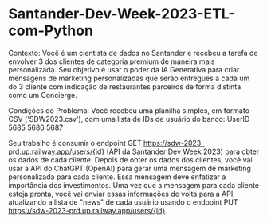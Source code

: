 # Santander-Dev-Week-2023-ETL-com-Python
Contexto: Você é um cientista de dados no Santander e recebeu a tarefa de envolver 3 dos clientes de categoria premium de maneira mais personalizada. 
Seu objetivo é usar o poder da IA Generativa para criar mensagens de marketing personalizadas que serão entregues a cada um do 3 cliente com indicação de restaurantes parceiros de forma distinta como um Concierge.

Condições do Problema:
Você recebeu uma planilha simples, em formato CSV ('SDW2023.csv'), com uma lista de IDs de usuário do banco:
UserID
5685
5686
5687

Seu trabalho é consumir o endpoint GET https://sdw-2023-prd.up.railway.app/users/{id} (API da Santander Dev Week 2023) para obter os dados de cada cliente.
Depois de obter os dados dos clientes, você vai usar a API do ChatGPT (OpenAI) para gerar uma mensagem de marketing personalizada para cada cliente. Essa mensagem deve enfatizar a importância dos investimentos.
Uma vez que a mensagem para cada cliente esteja pronta, você vai enviar essas informações de volta para a API, atualizando a lista de "news" de cada usuário usando o endpoint PUT https://sdw-2023-prd.up.railway.app/users/{id}.

